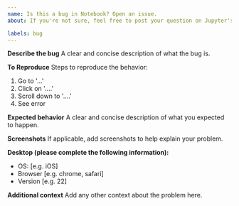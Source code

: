 ```yaml
---
name: Is this a bug in Notebook? Open an issue.
about: If you're not sure, feel free to post your question on Jupyter's Discourse channel.

labels: bug
---
```


<!--
BEFORE YOU OPEN AN ISSUE, PLEASE READ THIS.

Hello! Thank you for using Jupyter Notebook. We're glad you're here.

Right now, you're opening an issue. Before you do, let's make sure this is the right place to post your question/issue.

Jupyter Notebook 6.x development is in maintenance-only mode. Bugs found in Notebook 6.x and that don't reproduce in Notebook 7.x may not get fixed.

Work in this repository is focused on Jupyter Notebook 7.x, the former RetroLab project. The code base for Notebook 7.x is very different than Notebook 6.x. If you can, please try reproducing Notebook 6.x bugs with Notebook 7.x using the main branch of this repository.

We recommend that you check out JupyterLab (https://github.com/jupyterlab/jupyterlab), Jupyter's next generation Notebook interface.

Here, we're looking for specific bugs in the Jupyter Notebook codebase. If you think you've identified such a bug, you can continue opening your issue here. We'd appreciate if you include as much detail as possible, such as links to the offending code, snapshots of the UI issue, code blocks with your console logs, etc.

If you're having issues installing Jupyter Notebook, or you're having another issue and don't know how to proceed, try the following:

1. scan the "What to do when things go wrong" (https://jupyter-notebook.readthedocs.io/en/stable/troubleshooting.html#what-to-do-when-things-go-wrong) page in our documentation to see if your question has already been answered

2. post your question on the Jupyter Notebook discourse channel (https://discourse.jupyter.org/c/notebook/31). There are many more people in the Jupyter community that engage on that channel.
   -->

**Describe the bug**
A clear and concise description of what the bug is.

**To Reproduce**
Steps to reproduce the behavior:

1. Go to '...'
1. Click on '....'
1. Scroll down to '....'
1. See error

**Expected behavior**
A clear and concise description of what you expected to happen.

**Screenshots**
If applicable, add screenshots to help explain your problem.

**Desktop (please complete the following information):**

- OS: \[e.g. iOS\]
- Browser \[e.g. chrome, safari\]
- Version \[e.g. 22\]

**Additional context**
Add any other context about the problem here.
